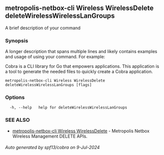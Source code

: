 ## metropolis-netbox-cli Wireless WirelessDelete deleteWirelessWirelessLanGroups

A brief description of your command

### Synopsis

A longer description that spans multiple lines and likely contains examples
and usage of using your command. For example:

Cobra is a CLI library for Go that empowers applications.
This application is a tool to generate the needed files
to quickly create a Cobra application.

```
metropolis-netbox-cli Wireless WirelessDelete deleteWirelessWirelessLanGroups [flags]
```

### Options

```
  -h, --help   help for deleteWirelessWirelessLanGroups
```

### SEE ALSO

* [metropolis-netbox-cli Wireless WirelessDelete]()	 - Metropolis Netbox Wireless Management DELETE APIs.

###### Auto generated by spf13/cobra on 9-Jul-2024
